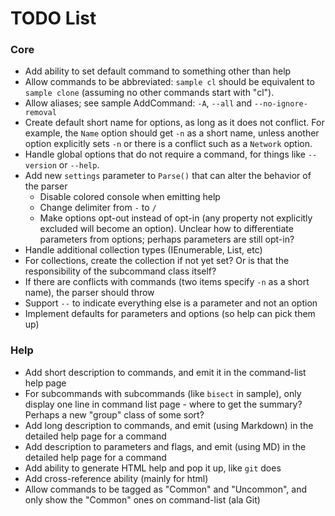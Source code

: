 # TODO List #

### Core ###

* Add ability to set default command to something other than help
* Allow commands to be abbreviated: `sample cl` should be equivalent to `sample clone` (assuming no other commands start with "cl").
* Allow aliases; see sample AddCommand: `-A`, `--all` and `--no-ignore-removal`
* Create default short name for options, as long as it does not conflict. For example, the `Name` option should get `-n` as a short name, unless another option explicitly sets `-n` or there is a conflict such as a `Network` option.
* Handle global options that do not require a command, for things like `--version` or `--help`.
* Add new `settings` parameter to `Parse()` that can alter the behavior of the parser
    * Disable colored console when emitting help 
    * Change delimiter from `-` to `/`
    * Make options opt-out instead of opt-in (any property not explicitly excluded will become an option). Unclear how to differentiate parameters from options; perhaps parameters are still opt-in?
* Handle additional collection types (IEnumerable<string>, List<int>, etc)
* For collections, create the collection if not yet set? Or is that the responsibility of the subcommand class itself?
* If there are conflicts with commands (two items specify `-n` as a short name), the parser should throw
* Support `--` to indicate everything else is a parameter and not an option
* Implement defaults for parameters and options (so help can pick them up)


### Help ###

* Add short description to commands, and emit it in the command-list help page
* For subcommands with subcommands (like `bisect` in sample), only display one line in command list page - where to get the summary? Perhaps a new "group" class of some sort?
* Add long description to commands, and emit (using Markdown) in the detailed help page for a command
* Add description to parameters and flags, and emit (using MD) in the detailed help page for a command
* Add ability to generate HTML help and pop it up, like `git` does
* Add cross-reference ability (mainly for html)
* Allow commands to be tagged as "Common" and "Uncommon", and only show the "Common" ones on command-list (ala Git)
